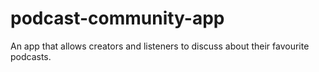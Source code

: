 # podcast-community-app
An app that allows creators and listeners to discuss about their favourite podcasts.
